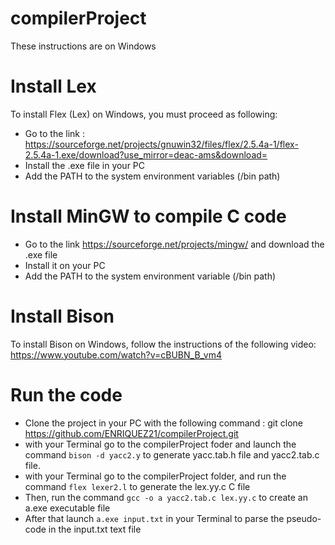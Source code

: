 # compilerProject

These instructions are on Windows


# Install Lex 
To install Flex (Lex) on Windows, you must proceed as following: 
- Go to the link : https://sourceforge.net/projects/gnuwin32/files/flex/2.5.4a-1/flex-2.5.4a-1.exe/download?use_mirror=deac-ams&download= 
- Install the .exe file in your PC
- Add the PATH to the system environment variables (/bin path)

# Install MinGW to compile C code 
- Go to the link https://sourceforge.net/projects/mingw/ and download the .exe file
- Install it on your PC 
- Add the PATH to the system environment variable  (/bin path)


# Install Bison 
To install Bison on Windows, follow the instructions of the following video: https://www.youtube.com/watch?v=cBUBN_B_vm4 

# Run the code
- Clone the project in your PC with the following command : git clone https://github.com/ENRIQUEZ21/compilerProject.git 
- with your Terminal go to the compilerProject foder and launch the command `bison -d yacc2.y` to generate yacc.tab.h file and yacc2.tab.c file.
- with your Terminal go to the compilerProject folder, and run the command `flex lexer2.l` to generate the lex.yy.c C file 
- Then, run the command `gcc -o a yacc2.tab.c lex.yy.c` to create an a.exe executable file 
- After that launch `a.exe input.txt` in your Terminal to parse the pseudo-code in the input.txt text file
